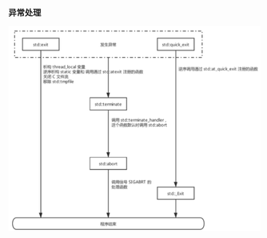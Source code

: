 ### 异常处理

![20200402094527182](https://raw.githubusercontent.com/YaNoHimawari/Share/master/img/20210904155403.png)